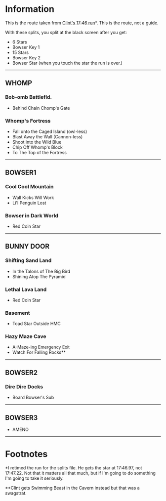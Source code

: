 # Information
This is the route taken from [Clint's 17:46 run](https://youtu.be/WYLcX_ZmCBc)*. This is the route, not a guide.

With these splits, you split at the black screen after you get:
- 6 Stars
- Bowser Key 1
- 15 Stars
- Bowser Key 2
- Bowser Star (when you touch the star the run is over.)

---
## WHOMP
### Bob-omb Battlefld.
- Behind Chain Chomp's Gate
### Whomp's Fortress
- Fall onto the Caged Island (owl-less)
- Blast Away the Wall (Cannon-less)
- Shoot into the Wild Blue
- Chip Off Whomp's Block
- To The Top of the Fortress
---
## BOWSER1
### Cool Cool Mountain
- Wall Kicks Will Work
- Li'l Penguin Lost
### Bowser in Dark World
- Red Coin Star
---
## BUNNY DOOR
### Shifting Sand Land
- In the Talons of The Big Bird
- Shining Atop The Pyramid
### Lethal Lava Land
- Red Coin Star
### Basement
- Toad Star Outside HMC
### Hazy Maze Cave
- A-Maze-ing Emergency Exit
- Watch For Falling Rocks**
---
## BOWSER2
### Dire Dire Docks
- Board Bowser's Sub 
---
## BOWSER3
- AMENO
---

# Footnotes
*I retimed the run for the splits file. He gets the star at 17:46.97, not 17:47.22. Not that it matters all that much, but if I'm going to do something I'm going to take it seriously.

**Clint gets Swimming Beast in the Cavern instead but that was a swagstrat.